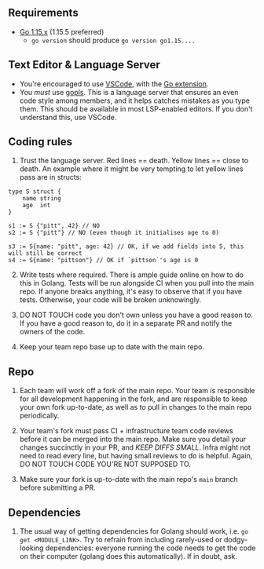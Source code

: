 ## Requirements

- [Go 1.15.x](https://golang.org/dl/) (1.15.5 preferred)
    - `go version` should produce `go version go1.15....`

## Text Editor & Language Server

- You're encouraged to use [VSCode](https://code.visualstudio.com/), with the [Go extension](https://code.visualstudio.com/docs/languages/go).
- You _must_ use [gopls](https://godoc.org/golang.org/x/tools/gopls). This is a language server that ensures an even code style among members, and it helps catches mistakes as you type them. This should be available in most LSP-enabled editors. If you don't understand this, use VSCode.

## Coding rules

1. Trust the language server. Red lines == death. Yellow lines == close to death. An example where it might be very tempting to let yellow lines pass are in structs:
```golang
type S struct {
    name string
    age  int
}

s1 := S {"pitt", 42} // NO
s2 := S {"pitt"} // NO (even though it initialises age to 0)

s3 := S{name: "pitt", age: 42} // OK, if we add fields into S, this will still be correct
s4 := S{name: "pittson"} // OK if `pittson`'s age is 0
```

2. Write tests where required. There is ample guide online on how to do this in Golang. Tests will be run alongside CI when you pull into the main repo. If anyone breaks anything, it's easy to observe that if you have tests. Otherwise, your code will be broken unknowingly.

3. DO NOT TOUCH code you don't own unless you have a good reason to. If you have a good reason to, do it in a separate PR and notify the owners of the code.

4. Keep your team repo base up to date with the main repo.

## Repo

1. Each team will work off a fork of the main repo. Your team is responsible for all development happening in the fork, and are responsible to keep your own fork up-to-date, as well as to pull in changes to the main repo periodically.

2. Your team's fork must pass CI + infrastructure team code reviews before it can be merged into the main repo. Make sure you detail your changes succinctly in your PR, and _KEEP DIFFS SMALL_. Infra might not need to read every line, but having small reviews to do is helpful. Again, DO NOT TOUCH CODE YOU'RE NOT SUPPOSED TO. 

3. Make sure your fork is up-to-date with the main repo's `main` branch before submitting a PR.

## Dependencies

1. The usual way of getting dependencies for Golang should work, i.e. `go get <MODULE_LINK>`. Try to refrain from including rarely-used or dodgy-looking dependencies: everyone running the code needs to get the code on their computer (golang does this automatically). If in doubt, ask.
